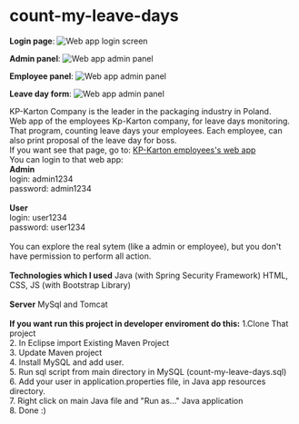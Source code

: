 # count-my-leave-days


**Login page**: 
![Web app login screen](https://kp-karton.pl/assets/img/login.png)

**Admin panel**:
![Web app admin panel](https://kp-karton.pl/assets/img/admin1.png)

**Employee panel**:
![Web app admin panel](https://kp-karton.pl/assets/img/employee.jpg)

**Leave day form**: 
![Web app admin panel](https://kp-karton.pl/assets/img/form.jpg)
<br/>

KP-Karton Company is the leader in the packaging industry in Poland. 
<br/>
Web app of the employees Kp-Karton company, for leave days monitoring. 
<br/>
That program, counting leave days your employees. Each employee, can also print proposal of the leave day for boss. 
<br/>
If you want see that page, go to: [KP-Karton employees's web app](http://164.132.107.168:8080/urlopy/showMyLoginPage)
<br/>
You can login to that web app:
<br/>
**Admin**
<br/>
login: admin1234
<br/>
password: admin1234
<br/>
<br/>
**User**
<br/>
login: user1234
<br/>
password: user1234
<br/>
<br/>
You can explore the real sytem (like a admin or employee), but you don't have permission to perform all action. 
<br/>
<br/>
**Technologies which I used**
Java (with Spring Security Framework)
HTML, CSS, JS  (with Bootstrap Library)
<br/>
<br/>
**Server**
MySql and Tomcat
<br/>
<br/>
**If you want run this project in developer enviroment do this:**
1.Clone That project
<br/>
2. In Eclipse import Existing Maven Project
<br/>
3. Update Maven project
<br/>
4. Install MySQL and add user.
<br/>
5. Run sql script from main directory in MySQL (count-my-leave-days.sql)
<br/>
6. Add your user in application.properties file, in Java app resources directory. 
<br/>
7. Right click on main Java file and "Run as..." Java application
<br/>
8. Done :)













